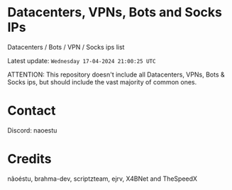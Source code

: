 # Datacenters, VPNs, Bots and Socks IPs
 
Datacenters / Bots / VPN / Socks ips list

Latest update: `Wednesday 17-04-2024 21:00:25 UTC` 

ATTENTION: This repository doesn't include all Datacenters, VPNs, Bots & Socks ips, 
but should include the vast majority of common ones.

# Contact
Discord: naoestu

# Credits
nãoéstu, brahma-dev, scriptzteam, ejrv, X4BNet and TheSpeedX

